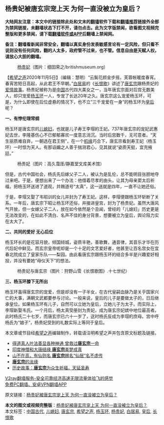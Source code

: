  <h2>杨贵妃被唐玄宗宠上天 为何一直没被立为皇后？</h2> <p class="notice"><b>大陆网友注意：本文中的链接除此处和文末的<a href="https://github.com/bannedbook/fanqiang" >翻墙</a>软件下载和<a href="https://github.com/killgcd/justmysocks/blob/master/README.md">翻墙推荐</a>链接外全部为禁网链接，未翻墙状态下打不开，请勿点击。此为文字版禁闻，欲看图文视频完整版和更多禁闻，请下载<a href="https://github.com/bannedbook/fanqiang">翻墙软件或APP</a>后翻墙上禁闻网。</p><p>备注：翻墙看新闻非常安全，翻墙以真实身份发表敏感言论有一定风险，但只看不说则没有任何风险，翻的人太多，政府管不过来，也不管。信息自由是天赋人权，请放心大胆的翻墙。</b></p>  <div class="entry"> <figure><figcaption>  <a href="https://www.bannedbook.org/bnews/tag/%e6%9d%a8%e8%b4%b5%e5%a6%83/" class="st_tag internal_tag" rel="tag" title="标签 杨贵妃 下的日志">杨贵妃</a>（图片：细田荣之/britishmuseum.org）</figcaption></figure> <p>【<span class='wp_keywordlink_affiliate'><a href="https://www.soundofhope.org" title="希望之声" target="_blank">希望之声</a></span>2020年11月5日】（编辑：慧明）“云鬓花颜金步摇，芙蓉帐暖度春宵。春宵苦短日高起，从此君王不早朝。”<a href="https://www.bannedbook.org/bnews/tag/%e7%99%bd%e5%b1%85%e6%98%93/" class="st_tag internal_tag" rel="tag" title="标签 白居易 下的日志">白居易</a>的《<a href="https://www.bannedbook.org/bnews/tag/%E9%95%BF%E6%81%A8%E6%AD%8C/" class="st_tag internal_tag" rel="tag" title="标签 长恨歌 下的日志">长恨歌</a>》讲述了<a href="https://www.bannedbook.org/bnews/tag/%e5%94%90%e7%8e%84%e5%ae%97/" class="st_tag internal_tag" rel="tag" title="标签 唐玄宗 下的日志">唐玄宗</a>跟杨贵妃的<span class='wp_keywordlink'><a href="https://www.bannedbook.org/forum3/topic192.html" title="雪做的燕子——这是一部神奇的爱情故事" target="_blank">爱情故事</a></span>。杨贵妃被称为是<span class='wp_keywordlink_affiliate'><a href="https://www.bannedbook.org/" title="中国" target="_blank">中国</a></span>古代四大美女之一，当年唐玄宗面对后宫无数美人，却只宠爱<a href="https://www.bannedbook.org/bnews/tag/%E6%9D%A8%E7%8E%89%E7%8E%AF/" class="st_tag internal_tag" rel="tag" title="标签 杨玉环 下的日志">杨玉环</a>一人，专宠了长达20年之久。唐玄宗这么宠爱杨玉环，可是，为什么即使在后位虚悬的情况下，也不立“三千宠爱在一身”的杨玉环为<a href="https://www.bannedbook.org/bnews/tag/%e7%9a%87%e5%90%8e/" class="st_tag internal_tag" rel="tag" title="标签 皇后 下的日志">皇后</a>呢？</p> <p><strong>一、有悖伦理常纲</strong></p>  <p>杨玉环是唐玄宗的<a href="https://www.bannedbook.org/bnews/tag/%E5%84%BF%E5%AA%B3%E5%A6%87/" class="st_tag internal_tag" rel="tag" title="标签 儿媳妇 下的日志">儿媳妇</a>，也就是儿子寿王李瑁的王妃。737年唐玄宗的宠妃武惠妃去世，李隆基伤心不已郁郁寡欢一度意志消沉。当时后宫数千，无可意者。“天生丽质难自弃，一朝选在君王侧”，在一个<span class='wp_keywordlink'><a href="https://www.bannedbook.org/forum11/topic248.html" title="禁片：情为何物？生死相许？自由电影《机缘》下载、在线观看" target="_blank">机缘</a></span>巧合下，唐玄宗看到寿王妃（杨玉环）一时惊为天人。有那谄媚之人善于揣测君心，见其就说“姿质天挺，宜充掖廷。”</p> <figure><figcaption>杨贵妃（图片：高久霭厓/静嘉堂文库美术馆）</figcaption></figure> <p>但是，古代中国社会，杨氏先后嫁父子二人，被认为是乱伦，总不能明目张胆地夺过来吧。于是，便想出来了一个办法：他借着尽孝的由头，让其为母亲窦太后祈福，把杨玉环送进了道观，并赐道号“太真”，这一送就是四年，一直不让她还俗。</p>  <p>于是，李瑁又娶了韦昭训的女儿并封为了寿王妃。这样，李瑁便跟杨玉环斩断了关系。一年后，唐玄宗下昭让杨玉环还俗，并接进皇宫，封为了杨贵妃。虽然大唐风气开放，但一女嫁父子二人，放在如今依然是个丑闻，曾经的「儿媳妇」历史更是无法改变的，在如此不清白、名声不佳的身分背景，想要被立为皇后，舆论阻力实在太大了。</p> <p><strong>二、共同的爱好 无心后位</strong></p>  <p>杨玉环长的是花容月貌，倾国倾城，姿质丰艳，善歌舞，通音律，其音乐才华在历代后妃中鲜见。而玄宗皇帝呢却是一个十足的文艺爱好者，他甚至让百名宫女在宜春北院成立了皇家乐队——梨园。由此看唐玄宗跟杨玉环的结合多半是兴趣爱好相投，并没有要她“母仪天下”的想法。</p> <figure><figcaption>杨贵妃与唐玄宗（图片：狩野山雪《长恨歌图》.十七世纪）</figcaption></figure> <p><strong>三、杨玉环膝下无所出</strong></p>  <p>杨玉环虽得唐玄宗的宠爱，但是却没有一子半女，在古代皇嗣血脉乃是关乎国家兴亡的大事，满朝文武都要参与讨论。一般来说，皇后的儿子是要做太子的，日后继承皇位。如果杨玉环有儿子，自然可以立她为皇后，立她儿子为太子。而实际上，李瑁新娶韦氏。一个月后，杨太真受册封为贵妃，成为唐玄宗妃嫔中地位最高者。此时杨氏二十七岁，而唐玄宗已六十一岁了，这时杨氏反成为李瑁的庶母。宫中呼杨氏为“娘子”，杨贵妃受到的礼数实际上等同于皇后。</p> <p>本文章或节目经<a href="https://www.bannedbook.org/bnews/tag/%e5%b8%8c%e6%9c%9b%e4%b9%8b%e5%a3%b0/" class="st_tag internal_tag" rel="tag" title="标签 希望之声 下的日志">希望之声</a>编辑制作，转载请注明希望之声并包含原文标题及链接。</p> <ul class='op-related-articles' title='相关阅读'> <li><a href='https://www.bannedbook.org/bnews/comments/20200321/1297441.html' target='_blank'>得道真人叶法善显各种神通  曾救过<b>唐玄宗</b>一命</a></li> <li><a href='https://www.bannedbook.org/bnews/lishi/20190816/1175658.html' target='_blank'>印度神僧和大唐结缘 <b>唐玄宗</b>美梦成真</a></li> <li><a href='https://www.bannedbook.org/bnews/lifebaike/20190618/1144944.html' target='_blank'>山不在高，有仙则名 <b>唐玄宗</b>赐名“仙居”名不虚传</a></li> <li><a href='https://www.bannedbook.org/bnews/tculture/20190613/1142770.html' target='_blank'><b>唐玄宗</b>的龙缘</a></li> <li><a href='https://www.bannedbook.org/bnews/tculture/20190217/1082309.html' target='_blank'>历史故事：<b>唐玄宗</b>为众生祈福，天延圣寿</a></li> </ul> <p class="texttj"> <a href="https://www.bannedbook.org/forum23/topic22702.html" target="_blank">V2ray翻墙服务-安全可靠经济高速无限流量体验飞的感觉</a><br/> <a href="https://github.com/bannedbook/fanqiang/wiki/%E7%A6%81%E9%97%BB%E7%BD%91%E5%AE%89%E5%8D%93%E7%BF%BB%E5%A2%99%E6%96%B0%E9%97%BBAPP" target="_blank">免费PC翻墙、安卓VPN翻墙APP</a></p><p>原文链接：<a class="src_link"  href="https://www.soundofhope.org/post/437854" target="_blank">杨贵妃被唐玄宗宠上天 为何一直没被立为皇后？</a></p><a name='sharetosocial'></a>       <div><b>本文的图文或视频完整版</b>：<a href='https://www.bannedbook.org/bnews/comments/20201106/1426720.html'>杨贵妃被唐玄宗宠上天 为何一直没被立为皇后？</a></div>  </div><!--END ENTRY--> <div class="postfooter"> <div>本文标签：<a href="https://www.bannedbook.org/bnews/tag/%e4%b8%ad%e5%9b%bd%e5%8f%a4%e4%bb%a3/" rel="tag">中国古代</a>, <a href="https://www.bannedbook.org/bnews/tag/%E5%84%BF%E5%AA%B3%E5%A6%87/" rel="tag">儿媳妇</a>, <a href="https://www.bannedbook.org/bnews/tag/%e5%94%90%e7%8e%84%e5%ae%97/" rel="tag">唐玄宗</a>, <a href="https://www.bannedbook.org/bnews/tag/%e5%b8%8c%e6%9c%9b%e4%b9%8b%e5%a3%b0/" rel="tag">希望之声</a>, <a href="https://www.bannedbook.org/bnews/tag/%E6%9D%A8%E7%8E%89%E7%8E%AF/" rel="tag">杨玉环</a>, <a href="https://www.bannedbook.org/bnews/tag/%e6%9d%a8%e8%b4%b5%e5%a6%83/" rel="tag">杨贵妃</a>, <a href="https://www.bannedbook.org/bnews/tag/%e7%99%bd%e5%b1%85%e6%98%93/" rel="tag">白居易</a>, <a href="https://www.bannedbook.org/bnews/tag/%e7%9a%87%e5%90%8e/" rel="tag">皇后</a>, <a href="https://www.bannedbook.org/bnews/tag/%E9%95%BF%E6%81%A8%E6%AD%8C/" rel="tag">长恨歌</a></div>  </div><!--END POSTFOOTER--> 